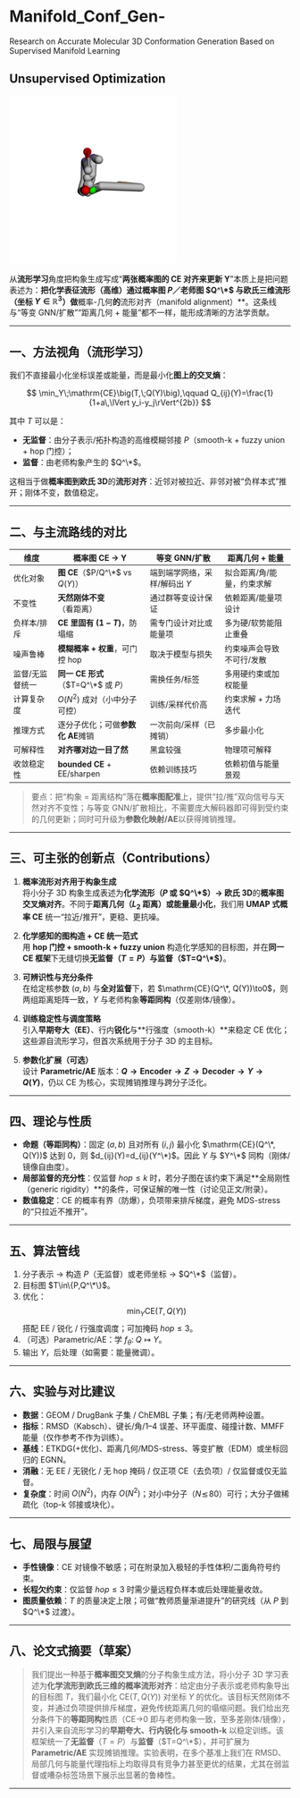 # Manifold_Conf_Gen-
Research on Accurate Molecular 3D Conformation Generation Based on Supervised Manifold Learning

## Unsupervised Optimization
![Manifold Optimization](./test/optimization.gif)


从**流形学习**角度把构象生成写成“**两张概率图的 CE 对齐来更新 Y**”本质上是把问题表述为：**把化学表征流形（高维）通过概率图 $P$／老师图 $Q^\*$ 与欧氏三维流形（坐标 $Y\in\mathbb{R}^3$）做**概率-几何**的**流形对齐（manifold alignment）**。这条线与“等变 GNN/扩散”“距离几何 + 能量”都不一样，能形成清晰的方法学贡献。

---

## 一、方法视角（流形学习）

我们不直接最小化坐标误差或能量，而是最小化**图上的交叉熵**：

$$
\min_Y\;\mathrm{CE}\big(T,\;Q(Y)\big),\qquad 
Q_{ij}(Y)=\frac{1}{1+a\,\lVert y_i-y_j\rVert^{2b}}
$$

其中 $T$ 可以是：

- **无监督**：由分子表示/拓扑构造的高维模糊邻接 $P$（smooth-k + fuzzy union + hop 门控）；
- **监督**：由老师构象产生的 $Q^\*$。

这相当于做**概率图到欧氏 3D**的**流形对齐**：近邻对被拉近、非邻对被“负样本式”推开；刚体不变，数值稳定。

---

## 二、与主流路线的对比

| 维度 | 概率图 CE → Y | 等变 GNN/扩散 | 距离几何 + 能量 |
| --- | --- | --- | --- |
| 优化对象 | **图 CE**（$P/Q^\*$ vs $Q(Y)$） | 端到端学网络，采样/解码出 $Y$ | 拟合距离/角/能量，约束求解 |
| 不变性 | **天然刚体不变**（看距离） | 通过群等变设计保证 | 依赖距离/能量项设计 |
| 负样本/排斥 | **CE 里固有 $(1-T)$**，防塌缩 | 需专门设计对比或能量项 | 多为硬/软势能阻止重叠 |
| 噪声鲁棒 | **模糊概率 + 权重**，可门控 hop | 取决于模型与损失 | 约束噪声会导致不可行/发散 |
| 监督/无监督统一 | **同一 CE 形式**（$T=Q^\*$ 或 $P$） | 需换任务/标签 | 多用硬约束或加权能量 |
| 计算复杂度 | $O(N^2)$ 成对（小中分子可控） | 训练/采样代价高 | 约束求解 + 力场迭代 |
| 推理方式 | 逐分子优化；可做**参数化 AE**摊销 | 一次前向/采样（已摊销） | 多步最小化 |
| 可解释性 | **对齐哪对边一目了然** | 黑盒较强 | 物理项可解释 |
| 收敛稳定性 | **bounded CE** + EE/sharpen | 依赖训练技巧 | 依赖初值与能量景观 |

> 要点：把“构象 = 距离结构”落在**概率图配准**上，提供“拉/推”双向信号与天然对齐不变性；与等变 GNN/扩散相比，不需要庞大解码器即可得到受约束的几何更新；同时可升级为**参数化映射/AE**以获得摊销推理。

---

## 三、可主张的创新点（Contributions）

1. **概率流形对齐用于构象生成**  
   将小分子 3D 构象生成表述为**化学流形（$P$ 或 $Q^\*$）→ 欧氏 3D**的**概率图交叉熵对齐**。不同于**距离几何（$L_2$ 距离）**或**能量最小化**，我们用 **UMAP 式概率 CE** 统一“拉近/推开”，更稳、更抗噪。

2. **化学感知的图构造 + CE 统一范式**  
   用 **hop 门控 + smooth-k + fuzzy union** 构造化学感知的目标图，并在**同一 CE 框架**下无缝切换**无监督（$T=P$）**与**监督（$T=Q^\*$）**。

3. **可辨识性与充分条件**  
   在给定核参数 $(a,b)$ 与**全对监督**下，若 $\mathrm{CE}(Q^\*, Q(Y))\to0$，则两组距离矩阵一致，$Y$ 与老师构象**等距同构**（仅差刚体/镜像）。

4. **训练稳定性与调度策略**  
   引入**早期夸大（EE）**、行内**锐化**与**行强度（smooth-k）**来稳定 CE 优化；这些源自流形学习，但首次系统用于分子 3D 的主目标。

5. **参数化扩展（可选）**  
   设计 **Parametric/AE** 版本：**$Q \rightarrow \text{Encoder} \rightarrow Z \rightarrow \text{Decoder} \rightarrow Y \rightarrow Q(Y)$**，仍以 CE 为核心，实现摊销推理与跨分子泛化。

---

## 四、理论与性质

- **命题（等距同构）**：固定 $(a,b)$ 且对所有 $(i,j)$ 最小化 $\mathrm{CE}(Q^\*, Q(Y))$ 达到 $0$，则 $d_{ij}(Y)=d_{ij}(Y^\*)$。因此 $Y$ 与 $Y^\*$ 同构（刚体/镜像自由度）。
- **局部监督的充分性**：仅监督 $hop\le k$ 时，若分子图在该约束下满足**全局刚性（generic rigidity）**的条件，可保证解的唯一性（讨论见正文/附录）。
- **数值稳定**：CE 的概率有界（防爆），负项带来排斥梯度，避免 MDS-stress 的“只拉近不推开”。

---

## 五、算法管线

1. 分子表示 → 构造 $P$（无监督）或老师坐标 → $Q^\*$（监督）。  
2. 目标图 $T\in\{P,Q^\*\}$。  
3. 优化：
   $$
   \min_Y \mathrm{CE}\big(T, Q(Y)\big)
   $$
   搭配 EE / 锐化 / 行强度调度；可加掩码 $hop\le3$。  
4. （可选）Parametric/AE：学 $f_\theta:\;Q\mapsto Y$。  
5. 输出 $Y$，后处理（如需要：能量微调）。

---

## 六、实验与对比建议

- **数据**：GEOM / DrugBank 子集 / ChEMBL 子集；有/无老师两种设置。  
- **指标**：RMSD（Kabsch）、键长/角/1–4 误差、环平面度、碰撞计数、MMFF 能量（仅作参考不作为训练）。  
- **基线**：ETKDG(+优化)、距离几何/MDS-stress、等变扩散（EDM）或坐标回归的 EGNN。  
- **消融**：无 EE / 无锐化 / 无 hop 掩码 / 仅正项 CE（去负项）/ 仅监督或仅无监督。  
- **复杂度**：时间 $O(N^2)$，内存 $O(N^2)$；对小中分子（$N\!\lesssim\!80$）可行；大分子做稀疏化（top-k 邻接或块化）。

---

## 七、局限与展望

- **手性镜像**：CE 对镜像不敏感；可在附录加入极轻的手性体积/二面角符号约束。  
- **长程欠约束**：仅监督 $hop\le3$ 时需少量远程负样本或后处理能量收敛。  
- **图质量依赖**：$T$ 的质量决定上限；可做“教师质量渐进提升”的研究线（从 $P$ 到 $Q^\*$ 过渡）。

---

## 八、论文式摘要（草案）

> 我们提出一种基于**概率图交叉熵**的分子构象生成方法，将小分子 3D 学习表述为**化学流形到欧氏三维的概率流形对齐**：给定由分子表示或老师构象导出的目标图 $T$，我们最小化 $\mathrm{CE}(T, Q(Y))$ 对坐标 $Y$ 的优化。该目标天然刚体不变，并通过负项提供排斥梯度，避免传统距离几何的塌缩问题。我们给出充分条件下的**等距同构**性质（CE→0 即与老师构象一致，至多差刚体/镜像），并引入来自流形学习的**早期夸大、行内锐化与 smooth-k** 以稳定训练。该框架统一了**无监督**（$T=P$）与**监督**（$T=Q^\*$），并可扩展为 **Parametric/AE** 实现摊销推理。实验表明，在多个基准上我们在 RMSD、局部几何与能量代理指标上均取得具有竞争力甚至更优的结果，尤其在弱监督或嘈杂标签场景下展示出显著的鲁棒性。

---


